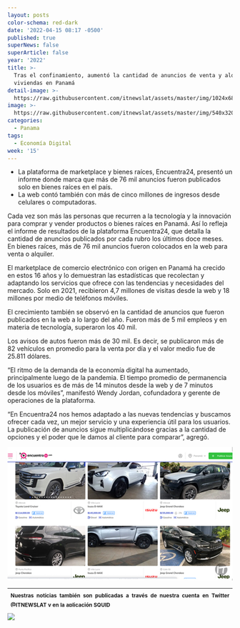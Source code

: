 ```yaml
---
layout: posts
color-schema: red-dark
date: '2022-04-15 08:17 -0500'
published: true
superNews: false
superArticle: false
year: '2022'
title: >-
  Tras el confinamiento, aumentó la cantidad de anuncios de venta y alquiler de
  viviendas en Panamá
detail-image: >-
  https://raw.githubusercontent.com/itnewslat/assets/master/img/1024x680/encuentra24-carros-g.jpg
image: >-
  https://raw.githubusercontent.com/itnewslat/assets/master/img/540x320/encuentra24-carros-p.jpg
categories:
  - Panama
tags:
  - Economía Digital
week: '15'
---
```

- La plataforma de marketplace y bienes raíces, Encuentra24, presentó un informe donde marca que más de 76 mil anuncios fueron publicados solo en bienes raíces en el país. 
- La web contó también con más de cinco millones de ingresos desde celulares o computadoras.
 
Cada vez son más las personas que recurren a la tecnología y la innovación para comprar y vender productos o bienes raíces en Panamá. Así lo refleja el informe de resultados de la plataforma Encuentra24, que detalla la cantidad de anuncios publicados por cada rubro los últimos doce meses. En bienes raíces, más de 76 mil anuncios fueron colocados en la web para venta o alquiler. 

El marketplace de comercio electrónico con origen en Panamá ha crecido en estos 16 años y lo demuestran las estadísticas que recolectan y adaptando los servicios que ofrece con las tendencias y necesidades del mercado. Solo en 2021, recibieron 4,7 millones de visitas desde la web y 18 millones por medio de teléfonos móviles. 

El crecimiento también se observó en la cantidad de anuncios que fueron publicados en la web a lo largo del año.  Fueron más de 5 mil empleos y en materia de tecnología, superaron los 40 mil. 

Los avisos de autos fueron más de 30 mil. Es decir, se publicaron más de 82 vehículos en promedio para la venta por día y el valor medio fue de 25.811 dólares. 

“El ritmo de la demanda de la economía digital ha aumentado, principalmente luego de la pandemia. El tiempo promedio de permanencia de los usuarios es de más de 14 minutos desde la web y de 7 minutos desde los móviles”, manifestó Wendy Jordan, cofundadora y gerente de operaciones de la plataforma.

“En Encuentra24 nos hemos adaptado a las nuevas tendencias y buscamos ofrecer cada vez, un mejor servicio y una experiencia útil para los usuarios. La publicación de anuncios sigue multiplicándose gracias a la cantidad de opciones y el poder que le damos al cliente para comparar”, agregó. 

![](https://raw.githubusercontent.com/itnewslat/assets/master/img/540x320/encuentra24-carros-p.jpg)

<table style="height: 42px;" width="569">
<tbody>
<tr>
<td style="text-align: justify;"><sub><strong>Nuestras noticias también son publicadas a través de nuestra cuenta en Twitter <a href="https://twitter.com/itnewslat?lang=es">@ITNEWSLAT</a> y en la aplicación <a href="https://squidapp.co/en/">SQUID</a></strong></sub></td>
</tr>
</tbody>
</table>

<img src="https://tracker.metricool.com/c3po.jpg?hash=56f88a41e39ab42c063cc51676587a04"/>
